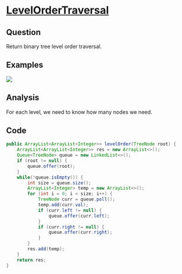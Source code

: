 # [LevelOrderTraversal](http://lintcode.com/problem/binary-tree-level-order-traversal)

## Question

Return binary tree level order traversal.

## Examples

![](https://farm3.staticflickr.com/2885/33562034873_9b7d5b5e03_o.jpg)

## Analysis

For each level, we need to know how many nodes we need.

## Code

```java
public ArrayList<ArrayList<Integer>> levelOrder(TreeNode root) {
    ArrayList<ArrayList<Integer>> res = new ArrayList<>();
    Queue<TreeNode> queue = new LinkedList<>();
    if (root != null) {
        queue.offer(root);
    }
    while(!queue.isEmpty()) {
        int size = queue.size();
        ArrayList<Integer> temp = new ArrayList<>();
        for (int i = 0; i < size; i++) {
            TreeNode curr = queue.poll();
            temp.add(curr.val);
            if (curr.left != null) {
                queue.offer(curr.left);
            }
            if (curr.right != null) {
                queue.offer(curr.right);
            }
        }
        res.add(temp);
    }
    return res;
}
```